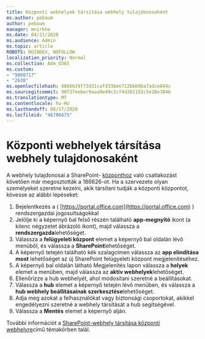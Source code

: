 ```yaml
---
title: Központi webhelyek társítása webhely tulajdonosaként
ms.author: pebaum
author: pebaum
manager: mnirkhe
ms.date: 04/21/2020
ms.audience: Admin
ms.topic: article
ROBOTS: NOINDEX, NOFOLLOW
localization_priority: Normal
ms.collection: Adm_O365
ms.custom:
- "9000717"
- "2638"
ms.openlocfilehash: 8866629f73d31cafd33bee712bbb9ba7adce844c
ms.sourcegitcommit: 90f37eebec9aaa9e49c2cf4d201152c5e20e384b
ms.translationtype: MT
ms.contentlocale: hu-HU
ms.lasthandoff: 08/17/2020
ms.locfileid: "46786675"
---
```

# <a name="associate-hub-sites-as-site-owner"></a>Központi webhelyek társítása webhely tulajdonosaként

A webhely tulajdonosai a SharePoint- [központhoz](https://admin.microsoft.com/Adminportal/Home?source=applauncher#/MessageCenter?id=MC186626) való csatlakozást követően már megosztották a 186626-ot. Ha a szervezete olyan személyeket szeretne kezelni, akik társítani tudják a központi központot, kövesse az alábbi lépéseket: 

1. Bejelentkezés a ( [https://portal.office.com](https://portal.office.com) ) rendszergazdai jogosultságokkal
2. Jelölje ki a képernyő bal felső részén található **app-megnyitó** ikont (a kilenc négyzetet ábrázoló ikont), majd válassza a **rendszergazda**lehetőséget.
3. Válassza a **felügyeleti központ** elemet a képernyő bal oldalán lévő menüből, és válassza a **SharePoint**lehetőséget.
4. A képernyő tetején található kék szalagcímen válassza az **app elindítása most** lehetőséget az új SharePoint felügyeleti központ megjelenítéséhez.
5. A képernyő bal oldalán látható Megjelenítés lapon válassza a **helyek** elemet a menüben, majd válassza az **aktív webhelyek**lehetőséget.
6. Ellenőrizze a hub webhelyét, ahol módosítani szeretné a beállításokat.
7. Válassza a **hub** elemet a képernyő tetején lévő menüben, és válassza a **hub webhely beállításainak szerkesztése**lehetőséget.
8. Adja meg azokat a felhasználókat vagy biztonsági csoportokat, akikkel engedélyezni szeretné a webhely társítását a hub segítségével.
9. Válassza a **Mentés** elemet a képernyő alján.

További információt a [SharePoint-webhely társítása központi webhelyre](https://support.office.com/article/associate-a-sharepoint-site-with-a-hub-site-ae0009fd-af04-4d3d-917d-88edb43efc05)című témakörben talál. 